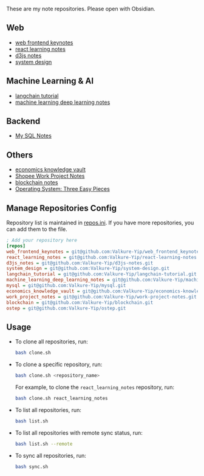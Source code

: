 These are my note repositories. Please open with Obsidian.

## Web
- [web frontend keynotes](https://github.com/Valkure-Yip/web_frontend_keynotes)
- [react learning notes](https://github.com/Valkure-Yip/react-learning-notes)
- [d3js notes](https://github.com/Valkure-Yip/d3js-notes)
- [system design](https://github.com/Valkure-Yip/system-design)

## Machine Learning & AI
- [langchain tutorial](https://github.com/Valkure-Yip/langchain-tutorial)
- [machine learning deep learning notes](https://github.com/Valkure-Yip/machine_learning_deep_learning_notes)

## Backend
- [My SQL Notes](https://github.com/Valkure-Yip/mysql)

## Others
- [economics knowledge vault](https://github.com/Valkure-Yip/economics-knowledge-vault)
- [Shopee Work Project Notes](https://github.com/Valkure-Yip/work-project-notes)
- [blockchain notes](https://github.com/Valkure-Yip/blockchain)
- [Operating System: Three Easy Pieces](https://github.com/Valkure-Yip/ostep)

## Manage Repositories Config
Repository list is maintained in [repos.ini](repos.ini). If you have more repositories, you can add them to the file.
```ini
; Add your repository here
[repos]
web_frontend_keynotes = git@github.com:Valkure-Yip/web_frontend_keynotes.git
react_learning_notes = git@github.com:Valkure-Yip/react-learning-notes.git
d3js_notes = git@github.com:Valkure-Yip/d3js-notes.git
system_design = git@github.com:Valkure-Yip/system-design.git
langchain_tutorial = git@github.com:Valkure-Yip/langchain-tutorial.git
machine_learning_deep_learning_notes = git@github.com:Valkure-Yip/machine_learning_deep_learning_notes.git
mysql = git@github.com:Valkure-Yip/mysql.git
economics_knowledge_vault = git@github.com:Valkure-Yip/economics-knowledge-vault.git
work_project_notes = git@github.com:Valkure-Yip/work-project-notes.git
blockchain = git@github.com:Valkure-Yip/blockchain.git
ostep = git@github.com:Valkure-Yip/ostep.git
```

## Usage
- To clone all repositories, run:
  ```bash
  bash clone.sh
  ```
- To clone a specific repository, run:
  ```bash
  bash clone.sh <repository_name>
  ```
  For example, to clone the `react_learning_notes` repository, run:
  ```bash
  bash clone.sh react_learning_notes
  ```
- To list all repositories, run:
  ```bash
  bash list.sh
  ```
- To list all repositories with remote sync status, run:
  ```bash
  bash list.sh --remote
  ```
- To sync all repositories, run:
  ```bash
  bash sync.sh
  ```



